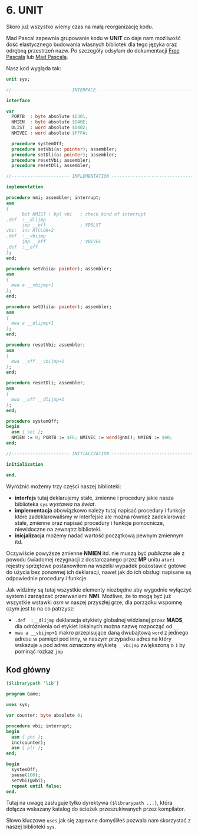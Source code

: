 # 6. UNIT

Skoro już wszystko wiemy czas na małą reorganizację kodu.

Mad Pascal zapewnia grupowanie kodu w **UNIT** co daje nam możliwość dość elastycznego budowania własnych bibliotek dla tego języka oraz odrębną przestrzeń nazw. Po szczegóły odsyłam do dokumentacji [Free Pascala](https://wiki.lazarus.freepascal.org/Unit) lub [Mad Pascala](http://mads.atari8.info/doc/madpascal.html#units).

Nasz kod wygląda tak:

```pascal
unit sys;

//---------------------- INTERFACE ---------------------------------------------

interface

var
  PORTB  : byte absolute $D301;
  NMIEN  : byte absolute $D40E;
  DLIST  : word absolute $D402;
  NMIVEC : word absolute $FFFA;

  procedure systemOff;
  procedure setVbi(a: pointer); assembler;
  procedure setDli(a: pointer); assembler;
  procedure resetVbi; assembler;
  procedure resetDli; assembler;

//---------------------- IMPLEMENTATION ----------------------------------------

implementation

procedure nmi; assembler; interrupt;
asm
{
      bit NMIST \ bpl vbi   ; check kind of interrupt
.def  :__dlijmp
      jmp __off             ; VDSLST
vbi:  inc RTCLOK+2
.def  :__vbijmp
      jmp __off             ; VBIVEC
.def  :__off
};
end;

procedure setVbi(a: pointer); assembler;
asm
{
  mwa a __vbijmp+1
};
end;

procedure setDli(a: pointer); assembler;
asm
{
  mwa a __dlijmp+1
};
end;

procedure resetVbi; assembler;
asm
{
  mwa __off __vbijmp+1
};
end;

procedure resetDli; assembler;
asm
{
  mwa __off __dlijmp+1
};
end;

procedure systemOff;
begin
  asm { sei };
  NMIEN := 0; PORTB := $FE; NMIVEC := word(@nmi); NMIEN := $40;
end;

//---------------------- INITIALIZATION ----------------------------------------

initialization

end.
```

Wyróżnić możemy trzy części naszej biblioteki:
* **interfejs** tutaj deklarujemy stałe, zmienne i procedury jakie nasza biblioteka `sys` *wystawia* na *świat*.
* **implementacja** obowiązkowo należy tutaj napisać procedury i funkcje które zadeklarowaliśmy w interfejsie ale można również zadeklarować stałe, zmienne oraz napisać procedury i funkcje pomocnicze, niewidoczne na zewnątrz biblioteki.
* **inicjalizacja** możemy nadać wartość początkową pewnym zmiennym itd.

Oczywiście powyższe zmienne **NMIEN** itd. nie muszą być *publiczne* ale z powodu świadomej rezygnacji z dostarczanego przez **MP** unitu `atari` rejestry sprzętowe postanowiłem na wszelki wypadek pozostawić gotowe do użycia bez ponownej ich deklaracji, nawet jak do ich obsługi napisane są odpowiednie procedury i funkcje.

Jak widzimy są tutaj wszystkie elementy niezbędne aby wygodnie wyłączyć system i zarządzać przerwaniami **NMI**. Możliwe, że to mogą być już wszystkie wstawki *asm* w naszej przyszłej grze, dla porządku wspomnę czym jest to na co patrzysz:

* `.def  :__dlijmp` deklaracja etykiety globalnej widzianej przez **MADS**, dla odróżnienia od etykiet lokalnych można nazwę rozpocząć od `__`
* `mwa a __vbijmp+1` makro przepisujące daną dwubajtową `word` z jednego adresu w pamięci pod inny, w naszym przypadku adres na który wskazuje `a` pod adres oznaczony etykietą `__vbijmp` zwiększoną o `1` by pominąć rozkaz `jmp`

## Kod główny

```pascal
{$librarypath 'lib'}

program Game;

uses sys;

var counter: byte absolute 0;

procedure vbi; interrupt;
begin
  asm { phr };
  inc(counter);
  asm { plr };
end;

begin
  systemOff;
  pause(100);
  setVbi(@vbi);
  repeat until false;
end.
```

Tutaj na uwagę zasługuje tylko dyrektywa `{$librarypath ...}`, która dołącza wskazany katalog do ścieżek przeszukiwanych przez kompilator.

Słowo kluczowe `uses` jak się zapewne domyśliłeś pozwala nam skorzystać z naszej biblioteki `sys`.
